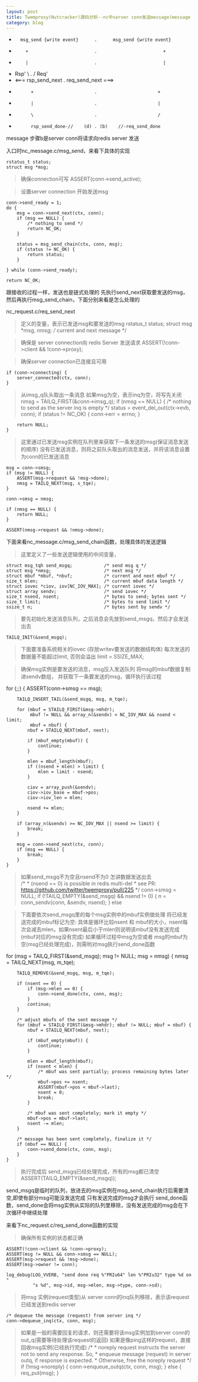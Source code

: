 ```yaml
---
layout: post
title: Twemproxy(Nutcracker)源码分析--nc中server conn发送message(message 步骤b)
category: blog
---
```


 *       msg_send {write event}      .      msg_send {write event}
 *         +                         .                         +
 *         |                         .                         |
 *    Rsp' \                         .                         /     Req'
 *   <===  rsp_send_next             .             req_send_next     ===>
 *           +                       .                       +
 *           |                       .                       |
 *           \                       .                       /
 *           rsp_send_done-//    (d) . (b)    //-req_send_done
 
 
 message 步骤b是server conn将请求向redis server 发送
 
 入口时nc_message.c/msg_send，来看下具体的实现
 
    rstatus_t status;
    struct msg *msg;

>确保connection可写
    ASSERT(conn->send_active);

>设置server connection 开始发送msg
    
    conn->send_ready = 1;
    do {
        msg = conn->send_next(ctx, conn);
        if (msg == NULL) {
            /* nothing to send */
            return NC_OK;
        }

        status = msg_send_chain(ctx, conn, msg);
        if (status != NC_OK) {
            return status;
        }

    } while (conn->send_ready);

    return NC_OK;
 
跟接收的过程一样，发送也是链式处理的
先执行send_next获取要发送的msg，然后再执行msg_send_chain，下面分别来看是怎么处理的

nc_request.c/req_send_next

>定义的变量，表示已发送msg和要发送的msg
	rstatus_t status;
    struct msg *msg, *nmsg; /* current and next message */

>确保是 server connection向 redis Server 发送请求
    ASSERT(!conn->client && !conn->proxy);

>确保server connection已连接且可用
    
    if (conn->connecting) {
        server_connected(ctx, conn);
    }

>从imsg_q队头取出一条消息
   如果msg为空，表示inq为空，将写先关闭
    nmsg = TAILQ_FIRST(&conn->imsg_q);
    if (nmsg == NULL) {
        /* nothing to send as the server inq is empty */
        status = event_del_out(ctx->evb, conn);
        if (status != NC_OK) {
            conn->err = errno;
        }

        return NULL;
    }

>这里通过已发送msg实例在队列里来获取下一条发送的msg(保证消息发送的顺序)
   没有已发送消息，则将之前队头取出的消息发送，并将该消息设置为conn的已发送消息
   
    msg = conn->smsg;
    if (msg != NULL) {
        ASSERT(msg->request && !msg->done);
        nmsg = TAILQ_NEXT(msg, s_tqe);
    }

    conn->smsg = nmsg;

    if (nmsg == NULL) {
        return NULL;
    }

    ASSERT(nmsg->request && !nmsg->done);
    
    
 下面来看nc_message.c/msg_send_chain函数，处理具体的发送逻辑
 
>这里定义了一些发送逻辑使用的中间变量，
  
    struct msg_tqh send_msgq;            /* send msg q */
    struct msg *nmsg;                    /* next msg */
    struct mbuf *mbuf, *nbuf;            /* current and next mbuf */
    size_t mlen;                         /* current mbuf data length */
    struct iovec *ciov, iov[NC_IOV_MAX]; /* current iovec */
    struct array sendv;                  /* send iovec */
    size_t nsend, nsent;                 /* bytes to send; bytes sent */
    size_t limit;                        /* bytes to send limit */
    ssize_t n;                           /* bytes sent by sendv */

>要先初始化发送消息队列，之后消息会先放到send_msgq，然后才会发送出去
   
    TAILQ_INIT(&send_msgq);
    
>下面要准备系统相关的iovec (存放writev要发送的数据结构体)
   每次发送的数据量不能超过limit, 否则会溢出
   limit = SSIZE_MAX;

>确保msg实例是要发送的消息，msg压入发送队列 
   将msg的mbuf数据复制进sendv数组，
   并获取下一条要发送的msg，循环执行该过程
   
   for (;;) {
        ASSERT(conn->smsg == msg);

        TAILQ_INSERT_TAIL(&send_msgq, msg, m_tqe);

        for (mbuf = STAILQ_FIRST(&msg->mhdr);
             mbuf != NULL && array_n(&sendv) < NC_IOV_MAX && nsend < limit;
             mbuf = nbuf) {
            nbuf = STAILQ_NEXT(mbuf, next);

            if (mbuf_empty(mbuf)) {
                continue;
            }

            mlen = mbuf_length(mbuf);
            if ((nsend + mlen) > limit) {
                mlen = limit - nsend;
            }

            ciov = array_push(&sendv);
            ciov->iov_base = mbuf->pos;
            ciov->iov_len = mlen;

            nsend += mlen;
        }

        if (array_n(&sendv) >= NC_IOV_MAX || nsend >= limit) {
            break;
        }

        msg = conn->send_next(ctx, conn);
        if (msg == NULL) {
            break;
        }
    }

>如果send_msgq不为空且nsend不为0 怎讲数据发送出去  
    /*
     * (nsend == 0) is possible in redis multi-del
     * see PR: https://github.com/twitter/twemproxy/pull/225
     */
    conn->smsg = NULL;
    if (!TAILQ_EMPTY(&send_msgq) && nsend != 0) {
        n = conn_sendv(conn, &sendv, nsend);
    } else 
       
>下面要依次send_msgq里的每个msg实例中的mbuf实例做处理
将已经发送完成的mbuf标记为空:
具体是循环比较nsent 和 mbuf的大小，nsent每次会减去mlen。如果nsent最后小于mlen则说明该mbuf没有发送完成(mbuf对应的msg没有完成)
如果循环过程中msg为空或者 msg的mbuf为空(msg已经处理完成)，则需哟对msg执行send_done函数

       
   for (msg = TAILQ_FIRST(&send_msgq); msg != NULL; msg = nmsg) {
        nmsg = TAILQ_NEXT(msg, m_tqe);

        TAILQ_REMOVE(&send_msgq, msg, m_tqe);

        if (nsent == 0) {
            if (msg->mlen == 0) {
                conn->send_done(ctx, conn, msg);
            }
            continue;
        }

        /* adjust mbufs of the sent message */
        for (mbuf = STAILQ_FIRST(&msg->mhdr); mbuf != NULL; mbuf = nbuf) {
            nbuf = STAILQ_NEXT(mbuf, next);

            if (mbuf_empty(mbuf)) {
                continue;
            }

            mlen = mbuf_length(mbuf);
            if (nsent < mlen) {
                /* mbuf was sent partially; process remaining bytes later */
                mbuf->pos += nsent;
                ASSERT(mbuf->pos < mbuf->last);
                nsent = 0;
                break;
            }

            /* mbuf was sent completely; mark it empty */
            mbuf->pos = mbuf->last;
            nsent -= mlen;
        }

        /* message has been sent completely, finalize it */
        if (mbuf == NULL) {
            conn->send_done(ctx, conn, msg);
        }
    }
    
>执行完成后 send_msgq已经处理完成，所有的msg都已清空
    ASSERT(TAILQ_EMPTY(&send_msgq));
    
    
send_msgq是临时的队列，放进去的msg实例在msg_send_chain执行后需要清空,即使有部分msg可能没发送完成
只有发送完成的msg才会执行 send_done函数，send_done会将msg实例从实际的队列里移除，没有发送完成的msg会在下次循环中继续处理


来看下nc_request.c/req_send_done函数的实现

>确保所有实例的状态都正确

    ASSERT(!conn->client && !conn->proxy);
    ASSERT(msg != NULL && conn->smsg == NULL);
    ASSERT(msg->request && !msg->done);
    ASSERT(msg->owner != conn);

    log_debug(LOG_VVERB, "send done req %"PRIu64" len %"PRIu32" type %d on "
              "s %d", msg->id, msg->mlen, msg->type, conn->sd);

>将msg 实例(request类型)从 server conn的inq队列移除，表示该request 已经发送到redis server

    /* dequeue the message (request) from server inq */
    conn->dequeue_inq(ctx, conn, msg);

>如果是一般的需要回复的请求，则还需要将该msg实例加到server conn的out_q(需要等待处理该request的返回)
 如果是像ping这样的request，直接回收msg实例(已经执行完成)
    /*
     * noreply request instructs the server not to send any response. So,
     * enqueue message (request) in server outq, if response is expected.
     * Otherwise, free the noreply request
     */
    if (!msg->noreply) {
        conn->enqueue_outq(ctx, conn, msg);
    } else {
        req_put(msg);
    }


       